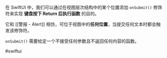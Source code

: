 在 SwiftUI 中，我们可以通过在视图层次结构中的某个位置添加 `onSubmit()` 修饰符来实现 **键盘按下 Return 后执行函数** 的目的。

它和 [[警报 - Alert]] 相仿，可位于视图中的**任何位置**，当提交任何文本时都会触发该修饰符。

`onSubmit()` 需要给定一个不接受任何参数且不返回任何内容的函数。

#swiftui 